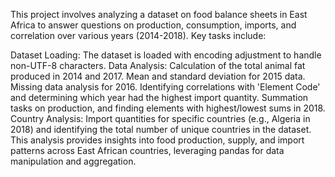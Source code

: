 This project involves analyzing a dataset on food balance sheets in East Africa to answer questions on production, consumption, imports, and correlation over various years (2014-2018). Key tasks include:

Dataset Loading: The dataset is loaded with encoding adjustment to handle non-UTF-8 characters.
Data Analysis:
Calculation of the total animal fat produced in 2014 and 2017.
Mean and standard deviation for 2015 data.
Missing data analysis for 2016.
Identifying correlations with 'Element Code' and determining which year had the highest import quantity.
Summation tasks on production, and finding elements with highest/lowest sums in 2018.
Country Analysis: Import quantities for specific countries (e.g., Algeria in 2018) and identifying the total number of unique countries in the dataset.
This analysis provides insights into food production, supply, and import patterns across East African countries, leveraging pandas for data manipulation and aggregation.
